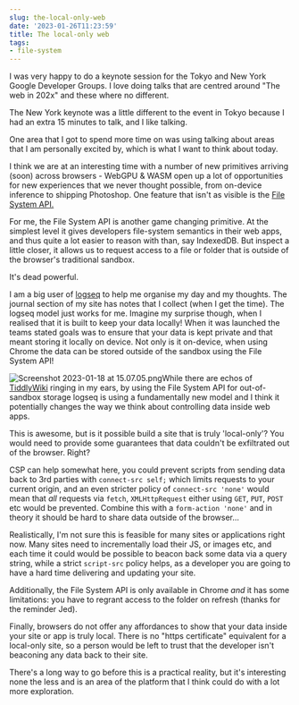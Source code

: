 ```yaml
---
slug: the-local-only-web
date: '2023-01-26T11:23:59'
title: The local-only web
tags:
- file-system
---
```


I was very happy to do a keynote session for the Tokyo and New York Google Developer Groups. I love doing talks that are centred around "The web in 202x" and these where no different.

The New York keynote was a little different to the event in Tokyo because I had an extra 15 minutes to talk, and I like talking.

One area that I got to spend more time on was using talking about areas that I am personally excited by, which is what I want to think about today.

I think we are at an interesting time with a number of new primitives arriving (soon) across browsers - WebGPU & WASM open up a lot of opportunities for new experiences that we never thought possible, from on-device inference to shipping Photoshop. One feature that isn't as visible is the [File System API.](https://developer.chrome.com/articles/file-system-access/)

For me, the File System API is another game changing primitive. At the simplest level it gives developers file-system semantics in their web apps, and thus quite a lot easier to reason with than, say IndexedDB. But inspect a little closer, it allows us to request access to a file or folder that is outside of the browser's traditional sandbox.

It's dead powerful.

I am a big user of [logseq](https://logseq.com/) to help me organise my day and my thoughts. The journal section of my site has notes that I collect (when I get the time). The logseq model just works for me. Imagine my surprise though, when I realised that it is built to keep your data locally! When it was launched the teams stated goals was to ensure that your data is kept private and that meant storing it locally on device. Not only is it on-device, when using Chrome the data can be stored outside of the sandbox using the File System API!

![Screenshot 2023-01-18 at 15.07.05.png](/images/Screenshot%202023-01-18%20at%2015.07.05.png)While there are echos of [TiddlyWiki](https://tiddlywiki.com/) ringing in my ears, by using the File System API for out-of-sandbox storage logseq is using a fundamentally new model and I think it potentially changes the way we think about controlling data inside web apps.

This is awesome, but is it possible build a site that is truly 'local-only'? You would need to provide some guarantees that data couldn't be exfiltrated out of the browser. Right?

CSP can help somewhat here, you could prevent scripts from sending data back to 3rd parties with `connect-src self;` which limits requests to your current origin, and an even stricter policy of `connect-src 'none'` would mean that _all_ requests via `fetch`, `XMLHttpRequest` either using `GET`, `PUT`, `POST` etc would be prevented. Combine this with a `form-action 'none'` and in theory it should be hard to share data outside of the browser...

Realistically, I'm not sure this is feasible for many sites or applications right now. Many sites need to incrementally load their JS, or images etc, and each time it could would be possible to beacon back some data via a query string, while a strict `script-src` policy helps, as a developer you are going to have a hard time delivering and updating your site.

Additionally, the File System API is only available in Chrome *and* it has some limitations: you have to regrant access to the folder on refresh (thanks for the reminder Jed).

Finally, browsers do not offer any affordances to show that your data inside your site or app is truly local. There is no "https certificate" equivalent for a local-only site, so a person would be left to trust that the developer isn't beaconing any data back to their site.

There's a long way to go before this is a practical reality, but it's interesting none the less and is an area of the platform that I think could do with a lot more exploration.

